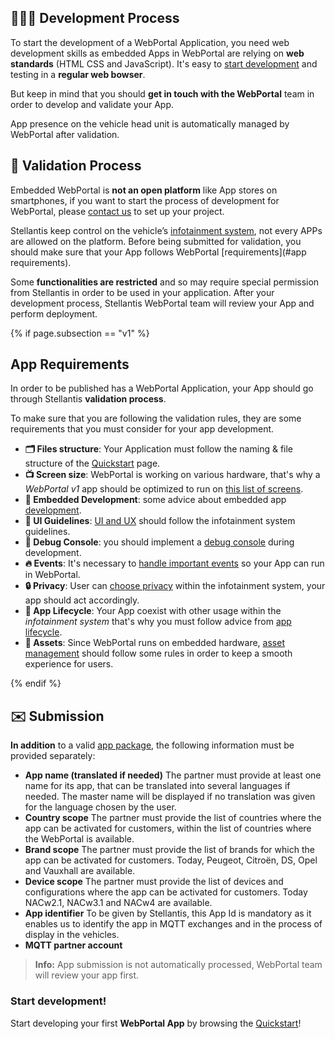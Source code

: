 ## 👩🏽‍💻 Development Process

To start the development of a WebPortal Application, you need web development skills as embedded Apps in WebPortal are relying on **web standards** (HTML CSS and JavaScript). It's easy to [start development]({{site.baseurl}}/webportal/{{page.subsection}}/overview/app-validation/#article) and testing in a **regular web bowser**.

But keep in mind that you should **get in touch with the WebPortal** team in order to develop and validate your App.

App presence on the vehicle head unit is automatically managed by WebPortal after validation.

## 🧪 Validation Process

Embedded WebPortal is **not an open platform** like App stores on smartphones, if you want to start the process of development for WebPortal, please [contact us]({{site.baseurl}}/contact-us/) to set up your project. 

Stellantis keep control on the vehicle’s [infotainment system]({{site.baseurl}}/webportal/{{page.subsection}}/overview/infotainment-system/#article), not every APPs are allowed on the platform. Before being submitted for validation, you should make sure that your App follows WebPortal [requirements](#app requirements).

Some **functionalities are restricted** and so may require special permission from Stellantis in order to be used in your application. After your development process, Stellantis WebPortal team will review your App and perform deployment. 

{% if page.subsection == "v1" %}

## App Requirements


In order to be published has a WebPortal Application, your App should go through Stellantis **validation process**.

To make sure that you are following the validation rules, they are some requirements that you must consider for your app development.


- **🗂 Files structure**: Your Application must follow the naming & file structure of the [Quickstart]({{site.baseurl}}/webportal/v1/application/quickstart/#app-structure--package) page.
- **📺 Screen size**: WebPortal is working on various hardware, that's why a *WebPortal v1* app should be optimized to run on [this list of screens]({{site.baseurl}}/webportal/v1/overview/infotainment-system/#screen-size).
- **🚗 Embedded Development**: some advice about embedded app [development]({{site.baseurl}}/webportal/v1/application/guidelines/#embedded-restrictions).
- **📱 UI Guidelines**: [UI and UX]({{site.baseurl}}/webportal/v1/application/guidelines/#uiux-guidelines) should follow the infotainment system guidelines.
- **🐞 Debug Console**: you should implement a [debug console]({{site.baseurl}}/webportal/v1/application/guidelines/#debug-console) during development.
- **🔥 Events**: It's necessary to [handle important events]({{site.baseurl}}/webportal/v1/application/events/#article) so your App can run in WebPortal.
- **🔒 Privacy**: User can [choose privacy]({{site.baseurl}}/webportal/v1/application/privacy/#article) within the infotainment system, your app should act accordingly.
- **💞 App Lifecycle**: Your App coexist with other usage within the *infotainment system* that's why you must follow advice from [app lifecycle]({{site.baseurl}}/webportal/v1/application/app-lifecycle/#article).
- **🌇 Assets**: Since WebPortal runs on embedded  hardware, [asset management]({{site.baseurl}}/webportal/v1/application/assets/#article) should follow some rules in order to keep a smooth experience for users.

{% endif %}

## ✉️ Submission

**In addition** to a valid [app package]({{site.baseurl}}/webportal/{{page.subsection}}/overview/app-validation/#article), the following information must be provided separately:
- **App name (translated if needed)** The partner must provide at least one name for its app, that can be translated into several languages if needed. The master name will be displayed if no translation was given for the language chosen by the user.
- **Country scope** The partner must provide the list of countries where the app can be activated for customers, within the list of countries where the WebPortal is available.
- **Brand scope** The partner must provide the list of brands for which the app can be activated for customers. Today, Peugeot, Citroën, DS, Opel and Vauxhall are available.
- **Device scope** The partner must provide the list of devices and configurations where the app can be activated for customers. Today NACw2.1, NACw3.1 and NACw4 are available.
- **App identifier** To be given by Stellantis, this App Id is mandatory as it enables us to identify the app in MQTT exchanges and in the process of display in the vehicles.
- **MQTT partner account**

> **Info:** App submission is not automatically processed, WebPortal team will review your app first.

### Start development!

Start developing your first **WebPortal App** by browsing the [Quickstart]({{site.baseurl}}/webportal/{{site.subsection}}/application/quickstart/#article)!